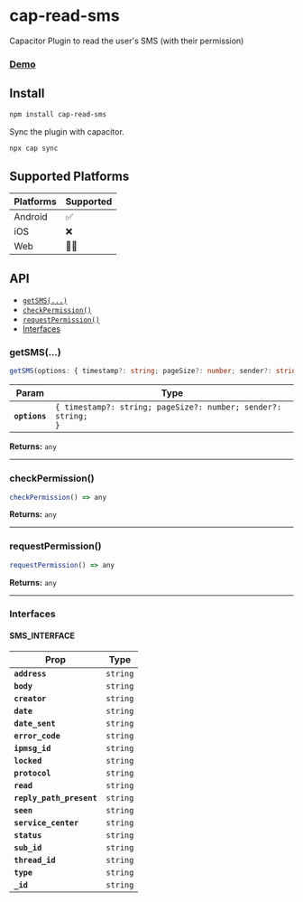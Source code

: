 # cap-read-sms

Capacitor Plugin to read the user's SMS (with their permission)

### [Demo](https://github.com/Ayush-Rajniwal/Capacitor-read-sms-plugin-demo)

## Install

```bash
npm install cap-read-sms
```

Sync the plugin with capacitor.

```bash
npx cap sync
```

## Supported Platforms

| Platforms | Supported |
| --------- | --------- |
| Android   | ✅        |
| iOS       | ❌        |
| Web       | 🤷‍♂️        |

## API

<docgen-index>

- [`getSMS(...)`](#getsms)
- [`checkPermission()`](#checkpermission)
- [`requestPermission()`](#requestpermission)
- [Interfaces](#interfaces)

</docgen-index>

<docgen-api>
<!--Update the source file JSDoc comments and rerun docgen to update the docs below-->

### getSMS(...)

```typescript
getSMS(options: { timestamp?: string; pageSize?: number; sender?: string; }) => any
```

| Param         | Type                                                                     |
| ------------- | ------------------------------------------------------------------------ |
| **`options`** | <code>{ timestamp?: string; pageSize?: number; sender?: string; }</code> |

**Returns:** <code>any</code>

---

### checkPermission()

```typescript
checkPermission() => any
```

**Returns:** <code>any</code>

---

### requestPermission()

```typescript
requestPermission() => any
```

**Returns:** <code>any</code>

---

### Interfaces

#### SMS_INTERFACE

| Prop                     | Type                |
| ------------------------ | ------------------- |
| **`address`**            | <code>string</code> |
| **`body`**               | <code>string</code> |
| **`creator`**            | <code>string</code> |
| **`date`**               | <code>string</code> |
| **`date_sent`**          | <code>string</code> |
| **`error_code`**         | <code>string</code> |
| **`ipmsg_id`**           | <code>string</code> |
| **`locked`**             | <code>string</code> |
| **`protocol`**           | <code>string</code> |
| **`read`**               | <code>string</code> |
| **`reply_path_present`** | <code>string</code> |
| **`seen`**               | <code>string</code> |
| **`service_center`**     | <code>string</code> |
| **`status`**             | <code>string</code> |
| **`sub_id`**             | <code>string</code> |
| **`thread_id`**          | <code>string</code> |
| **`type`**               | <code>string</code> |
| **`_id`**                | <code>string</code> |

</docgen-api>
